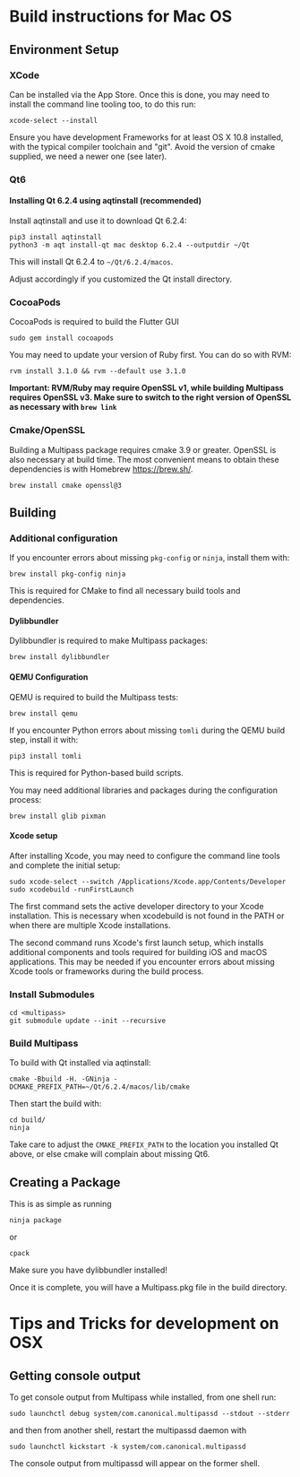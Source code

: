 Build instructions for Mac OS
=============================

Environment Setup
-----------------

### XCode

Can be installed via the App Store. Once this is done, you may need to install the command line tooling too, to do this
run:

    xcode-select --install

Ensure you have development Frameworks for at least OS X 10.8 installed, with the typical compiler toolchain and "git".
Avoid the version of cmake supplied, we need a newer one (see later).

### Qt6

#### Installing Qt 6.2.4 using aqtinstall (recommended)

Install aqtinstall and use it to download Qt 6.2.4:

    pip3 install aqtinstall
    python3 -m aqt install-qt mac desktop 6.2.4 --outputdir ~/Qt

This will install Qt 6.2.4 to `~/Qt/6.2.4/macos`.

Adjust accordingly if you customized the Qt install directory.

### CocoaPods

CocoaPods is required to build the Flutter GUI

    sudo gem install cocoapods

You may need to update your version of Ruby first. You can do so with RVM:

    rvm install 3.1.0 && rvm --default use 3.1.0

**Important: RVM/Ruby may require OpenSSL v1, while building Multipass requires OpenSSL v3. Make sure to switch to the right version of OpenSSL as necessary with `brew link`**

### Cmake/OpenSSL

Building a Multipass package requires cmake 3.9 or greater. OpenSSL is also necessary at build time. The most convenient
means to obtain these dependencies is with Homebrew <https://brew.sh/>.

    brew install cmake openssl@3

Building
---------------------------------------

### Additional configuration

If you encounter errors about missing `pkg-config` or `ninja`, install them with:

    brew install pkg-config ninja

This is required for CMake to find all necessary build tools and dependencies.

#### Dylibbundler

Dylibbundler is required to make Multipass packages:

    brew install dylibbundler

#### QEMU Configuration

QEMU is required to build the Multipass tests:

    brew install qemu

If you encounter Python errors about missing `tomli` during the QEMU build step, install it with:

    pip3 install tomli

This is required for Python-based build scripts.

You may need additional libraries and packages during the configuration process:

    brew install glib pixman

#### Xcode setup

After installing Xcode, you may need to configure the command line tools and complete the initial setup:

    sudo xcode-select --switch /Applications/Xcode.app/Contents/Developer
    sudo xcodebuild -runFirstLaunch

The first command sets the active developer directory to your Xcode installation. This is necessary when xcodebuild is not found in the PATH or when there are multiple Xcode installations.

The second command runs Xcode's first launch setup, which installs additional components and tools required for building iOS and macOS applications. This may be needed if you encounter errors about missing Xcode tools or frameworks during the build process.

### Install Submodules

    cd <multipass>
    git submodule update --init --recursive

### Build Multipass

To build with Qt installed via aqtinstall:

    cmake -Bbuild -H. -GNinja -DCMAKE_PREFIX_PATH=~/Qt/6.2.4/macos/lib/cmake

Then start the build with:

    cd build/
    ninja

Take care to adjust the `CMAKE_PREFIX_PATH` to the location you installed Qt above, or else cmake will complain about
missing Qt6.

Creating a Package
------------------
This is as simple as running

    ninja package

or

    cpack

Make sure you have dylibbundler installed!

Once it is complete, you will have a Multipass.pkg file in the build directory.


Tips and Tricks for development on OSX
======================================

Getting console output
----------------------
To get console output from Multipass while installed, from one shell run:

    sudo launchctl debug system/com.canonical.multipassd --stdout --stderr

and then from another shell, restart the multipassd daemon with

    sudo launchctl kickstart -k system/com.canonical.multipassd

The console output from multipassd will appear on the former shell.
